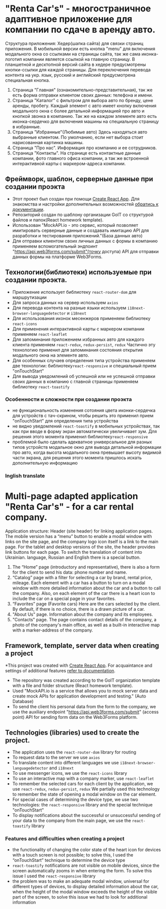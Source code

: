 # "Renta Car's" -  многостраничное адаптивное приложение для компании по сдаче в аренду авто.
 Структура приложения:
 Хедер(шапка сайта) для связки страниц приложения. В мобильной версии есть кнопка "menu" для включения модального окна со ссылками на страницы сайта, так же сама иконка-логотип компании является ссылкой на главную страницу. В планшетной и десктопной версий сайта в хедере предусмотрены кнопки-ссылки для каждой страницы. Для переключения перевода контента на укр. язык, русский и английский предусмотрена специальная кнопка.
 1. Страница "Главная" (ознакомительно-представительная), так же есть форма отправки клиентом своих данных: телефона и имени.
 2. Страница "Каталог" с фильтром для выбора авто по бренду, цене аренды, пробегу. Каждый элемент с  авто имеет кнопку включения модального окна с более детальной информацией про авто и кнопкой звонка в компанию. Так же на каждом элементе авто есть иконка-сердечко для включения машины на специальную страницу в избранные.
 3. Страница "Избранные"(Любимые авто) Здесь находяться авто выбранные клиентом. По умолчанию, если нет выбора стоит нарисованная картинка машины.
 4. Страница "Про нас". Информация про компанию и ее сотрудников.
 5. Страница "Контакты". На странице есть контактные данные компании, фото главного офиса компании, а так же встроенной интерактивной карты с маркером-адреса компании.
 ## Фреймворк, шаблон, серверные данные при создании проэкта
* Этот проект был создан при помощи
[Create React App](https://github.com/facebook/create-react-app). Для знакомства
и настройки дополнительных возможностей
[обратись к документации](https://facebook.github.io/create-react-app/docs/getting-started).
* Репозиторий создан по шаблону организации GoIT со структурой файлов и папок(React homework template).
* Использован "MockAPI.io - это сервис, который позволяет имитировать серверные данные и создавать имитацию API для разработки и тестирования приложений."(База данных авто)
* Для отправки клиентом своих личных данных с формы в компанию применяем вспомогательный эндпоинт  "https://api.web3forms.com/submit"(точку доступа) API для отправки данных формы на платформе Web3Forms.  
## Технологии(библиотеки) используемые при создании проэкта.
* Приложение использует библиотеку `react-router-dom` для маршрутизации
* Для запроса данных на сервер используем `axios`
* Для перевода контента на разные языки используем `i18next-browser-languagedetector` и `i18next`
* Для использования иконок месенжеров применяем библиотеку `react-icons`
* Для применения интерактивной карты с маркером компании применяем `react-leaflet`
* Для запоминания приложением избранных авто для каждого клиента применяем `react-redux`, `redux-persist`, `redux` Частично эту технологию применил для запоминания состояния открытия модального окна на элементе авто. 
* Для особенных случаев определения типа устройства применяем две технологии: библиотеку`react-responsive` и специальный прием "onTouchStart"
* Для вывода уведомлений об успешной или не успешной отправки своих данных в компанию с главной страницы применяем библиотеку `react-toastify`
### Особенности и сложности при создании проэкта
*  не функциональность изменения сотояния цвета иконки-сердечка для устройств с тач-скрином, чтобы решить это применил прием "onTouchStart" для определения типа устройства
* не видно уведомлений `react-toastify` в мобильных устройствах, так как при вводе в форму экран автоматически увеличивает зум. Для решения этого момента применил библиотеку`react-responsive`
* проблемой было сделать адекватное универсальное для разных типов устройств модальное окно для вывода детальной информации про авто, когда высота модального окна превышает высоту видимой части экрана, для решения этого момента пришлось искать дополнительную информацию

### Inglish translate
# Multi-page adapted application "Renta Car's" - for a car rental company.
 Application structure:
 Header (site header) for linking application pages. The mobile version has a “menu” button to enable a modal window with links on the site page, and the company logo icon itself is a link to the main page. For the tablet and desktop versions of the site, the header provides link buttons for each page. To switch the translation of content into Ukrainian. language, Russian and English there is a special button.
 1. The “Home” page (introductory and representative), there is also a form for the client to send his data: phone number and name.
 2. “Catalog” page with a filter for selecting a car by brand, rental price, mileage. Each element with a car has a button to turn on a modal window with more detailed information about the car and a button to call the company. Also, on each element of the car there is a heart icon to include the car on a special page in your favorites.
 3. “Favorites” page (Favorite cars) Here are the cars selected by the client. By default, if there is no choice, there is a drawn picture of a car.
 4. "About Us" page. Information about the company and its employees.
 5. "Contacts" page. The page contains contact details of the company, a photo of the company's main office, as well as a built-in interactive map with a marker-address of the company.
 ## Framework, template, server data when creating a project
*This project was created with
[Create React App](https://github.com/facebook/create-react-app). For acquaintance
and settings of additional features
[refer to documentation](https://facebook.github.io/create-react-app/docs/getting-started).
* The repository was created according to the GoIT organization template with a file and folder structure (React homework template).
* Used "MockAPI.io is a service that allows you to mock server data and create mock APIs for application development and testing." (Auto Database)
* To send the client his personal data from the form to the company, we use the auxiliary endpoint "https://api.web3forms.com/submit" (access point) API for sending form data on the Web3Forms platform.
## Technologies (libraries) used to create the project.
* The application uses the `react-router-dom` library for routing
* To request data to the server we use `axios`
* To translate content into different languages ​​we use `i18next-browser-languagedetector` and `i18next`
* To use messenger icons, we use the `react-icons` library
* To use an interactive map with a company marker, use `react-leaflet`
* To remember the selected cars for each client by the application, we use `react-redux`, `redux-persist`, `redux` We partially used this technology to remember the state of opening a modal window on the car element.
* For special cases of determining the device type, we use two technologies: the `react-responsive` library and the special technique "onTouchStart"
* To display notifications about the successful or unsuccessful sending of your data to the company from the main page, we use the `react-toastify` library
### Features and difficulties when creating a project
* the functionality of changing the color state of the heart icon for devices with a touch screen is not possible; to solve this, I used the “onTouchStart” technique to determine the device type
* `react-toastify` notifications are not visible on mobile devices, since the screen automatically zooms in when entering the form. To solve this issue I used the `react-responsive` library
* the problem was to make an adequate modal window, universal for different types of devices, to display detailed information about the car, when the height of the modal window exceeds the height of the visible part of the screen, to solve this issue we had to look for additional information
